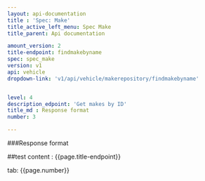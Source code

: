 ```yaml
---
layout: api-documentation
title : 'Spec: Make'
title_active_left_menu: Spec Make
title_parent: Api documentation

amount_version: 2
title-endpoint: findmakebyname
spec: spec_make
version: v1
api: vehicle
dropdown-link: 'v1/api/vehicle/makerepository/findmakebyname'


level: 4
description_edpoint: 'Get makes by ID'
title_md : Response format
number: 3

---
```


###Response format

##test content : {{page.title-endpoint}} 

tab: {{page.number}}